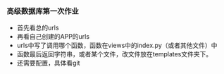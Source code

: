 ### 高级数据库第一次作业


- 首先看总的urls
- 再看自己创建的APP的urls
- urls中写了调用哪个函数，函数在views中的index.py（或者其他文件）中
- 函数最后返回字符串，或者某个文件，改文件放在templates文件夹下。
- 还需要配置，具体看git